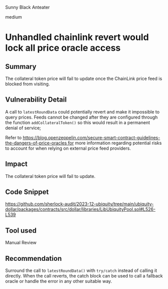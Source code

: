 Sunny Black Anteater

medium

# Unhandled chainlink revert would lock all price oracle access

## Summary
The collateral token price will fail to update once the ChainLink price feed is blocked from visiting.
## Vulnerability Detail
A call to `latestRoundData` could potentially revert and make it impossible to query prices. Feeds cannot be changed after they are configured through the function `addCollateralToken()` so this would result in a permanent denial of service;

Refer to https://blog.openzeppelin.com/secure-smart-contract-guidelines-the-dangers-of-price-oracles for more information regarding potential risks to account for when relying on external price feed providers.

## Impact
The collateral token price will fail to update.
## Code Snippet
https://github.com/sherlock-audit/2023-12-ubiquity/tree/main/ubiquity-dollar/packages/contracts/src/dollar/libraries/LibUbiquityPool.sol#L526-L539
## Tool used

Manual Review

## Recommendation
Surround the call to `latestRoundData()` with `try/catch` instead of calling it directly. When the call reverts, the catch block can be used to call a fallback oracle or handle the error in any other suitable way.